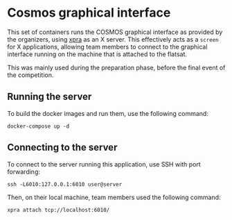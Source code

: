 # Cosmos graphical interface

This set of containers runs the COSMOS graphical interface as provided by the
organizers, using [xpra](https://xpra.org/) as an X server. This effectively
acts as a `screen` for X applications, allowing team members to connect to the
graphical interface running on the machine that is attached to the flatsat.

This was mainly used during the preparation phase, before the final event of
the competition.

## Running the server

To build the docker images and run them, use the following command:
```
docker-compose up -d
```

## Connecting to the server

To connect to the server running this application, use SSH with port forwarding:

```
ssh -L6010:127.0.0.1:6010 user@server
```

Then, on their local machine, team members used the following command:

```
xpra attach tcp://localhost:6010/
```

